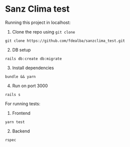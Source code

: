 # Sanz Clima test

Running this project in localhost:

1. Clone the repo using `git clone`

``` console
git clone https://github.com/fdealba/sanzclima_test.git
```

2. DB setup

``` console
rails db:create db:migrate
```

3. Install dependencies

``` console
bundle && yarn
```

4. Run on port 3000

``` console
rails s
```


For running tests:

1. Frontend

``` console
yarn test
```

2. Backend

``` console
rspec
```
